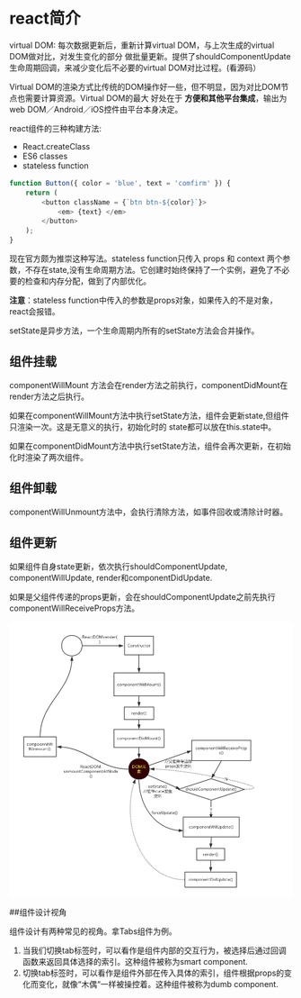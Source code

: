 # react简介
virtual DOM: 每次数据更新后，重新计算virtual DOM，与上次生成的virtual DOM做对比，对发生变化的部分
做批量更新。提供了shouldComponentUpdate生命周期回调，来减少变化后不必要的virtual DOM对比过程。(看源码）

Virtual DOM的渲染方式比传统的DOM操作好一些，但不明显，因为对比DOM节点也需要计算资源。Virtual DOM的最大
好处在于 **方便和其他平台集成**，输出为web DOM／Android／iOS控件由平台本身决定。

react组件的三种构建方法:

* React.createClass
* ES6 classes
* stateless function

```js
function Button({ color = 'blue', text = 'comfirm' }) {
    return (
        <button className = {`btn btn-${color}`}>
            <em> {text} </em>
        </button>
    );
}
```
现在官方颇为推崇这种写法。stateless function只传入 props 和 context 两个参数，不存在state,没有生命周期方法。它创建时始终保持了一个实例，避免了不必要的检查和内存分配，做到了内部优化。

**注意**：stateless function中传入的参数是props对象，如果传入的不是对象，react会报错。

setState是异步方法，一个生命周期内所有的setState方法会合并操作。

## 组件挂载

componentWillMount 方法会在render方法之前执行，componentDidMount在render方法之后执行。

如果在componentWillMount方法中执行setState方法，组件会更新state,但组件只渲染一次。这是无意义的执行，初始化时的
state都可以放在this.state中。

如果在componentDidMount方法中执行setState方法，组件会再次更新，在初始化时渲染了两次组件。

## 组件卸载

componentWillUnmount方法中，会执行清除方法，如事件回收或清除计时器。

## 组件更新

如果组件自身state更新，依次执行shouldComponentUpdate, componentWillUpdate, render和componentDidUpdate.

如果是父组件传递的props更新，会在shouldComponentUpdate之前先执行componentWillReceiveProps方法。

![react生命周期整体流程图](images/react生命周期整体流程图.png)

##组件设计视角

组件设计有两种常见的视角。拿Tabs组件为例。

1. 当我们切换tab标签时，可以看作是组件内部的交互行为，被选择后通过回调函数来返回具体选择的索引。这种组件被称为smart component.
2. 切换tab标签时，可以看作是组件外部在传入具体的索引，组件根据props的变化而变化，就像“木偶“一样被操控着。这种组件被称为dumb component.

